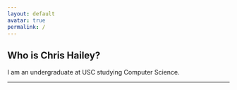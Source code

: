 ```yaml
---
layout: default
avatar: true
permalink: /
---
```

## Who is Chris Hailey? 

I am an undergraduate at USC studying Computer Science. 

---
